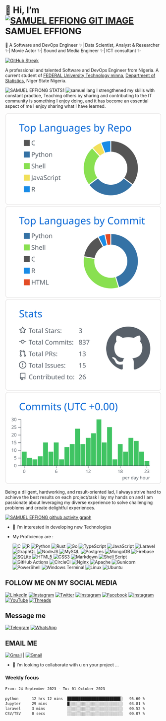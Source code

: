 # 👋 Hi, I’m [![SAMUEL EFFIONG GIT IMAGE](https://img.shields.io/badge/github-%23121011.svg?style=for-the-badge&logo=github&logoColor=white)](https://github.com/samueleffiongjacob) SAMUEL EFFIONG

🌱 A Software and DevOps Engineer ✨| Data Scientist, Analyst & Researcher ✨| Movie Actor ✨| Sound and Media Engineer ✨| ICT consultant ✨

[![GitHub Streak](https://streak-stats.demolab.com/?user=samueleffiongjacob&theme=dark)](https://git.io/streak-stats)
<!---fist table image---->
A professional and talented Software and  DevOps Engineer from Nigeria. A current student of [FEDERAL University Technology minna](https://futminna.edu.ng),  [Department of Statistics](https://futminna.edu.ng/sps/statistics/), Niger State Nigeria.

![SAMUEL EFFIONG STATS1](http://github-readme-stats-samueleffiongjacob.vercel.app/api?username=samueleffiongjacob&show_icons=true&theme=radical) ![samuel lang](http://github-readme-stats-samueleffiongjacob.vercel.app/api/top-langs/?username=samueleffiongjacob&layout=compact)
I strengthened my skills with constant practice, Teaching others by sharing and contributing to the IT community is something I enjoy doing, and it has become an essential aspect of me I enjoy sharing what I have learned.  

[![samuel lang](https://raw.githubusercontent.com/samueleffiongjacob/samueleffiongjacob/main/profile-summary-card-output/github/1-repos-per-language.svg)](https://github.com/vn7n24fzkq/github-profile-summary-cards)
 [![samuel lang](https://raw.githubusercontent.com/samueleffiongjacob/samueleffiongjacob/main/profile-summary-card-output/github/2-most-commit-language.svg)](https://github.com/vn7n24fzkq/github-profile-summary-cards) [![samuel lang](https://raw.githubusercontent.com/samueleffiongjacob/samueleffiongjacob/main/profile-summary-card-output/github/3-stats.svg)](https://github.com/vn7n24fzkq/github-profile-summary-cards) [![samuel lang](https://raw.githubusercontent.com/samueleffiongjacob/samueleffiongjacob/main/profile-summary-card-output/github/4-productive-time.svg)](https://github.com/vn7n24fzkq/github-profile-summary-cards)

Being a diligent, hardworking, and result-oriented lad, I always strive hard to achieve the best results on each project/task I lay my hands on and I am passionate about leveraging my diverse experience to solve challenging problems and create delightful experiences.  

[![SAMUEL EFFIONG github activity graph](https://github-readme-activity-graph-samueleffiongjacob.vercel.app/graph?username=samueleffiongjacob&theme=github-compact)](https://github.com/ashutosh00710/github-readme-activity-graph)

- 👀 I’m interested in developing new Technologies
- My Proficiency are :
  
  ![C](https://img.shields.io/badge/c-%2300599C.svg?style=for-the-badge&logo=c&logoColor=white)
  ![R](https://img.shields.io/badge/r-%23276DC3.svg?style=for-the-badge&logo=r&logoColor=white)
  ![Python](https://img.shields.io/badge/python-3670A0?style=for-the-badge&logo=python&logoColor=ffdd54)
  ![Rust](https://img.shields.io/badge/rust-%23000000.svg?style=for-the-badge&logo=rust&logoColor=white)
  ![Go](https://img.shields.io/badge/go-%2300ADD8.svg?style=for-the-badge&logo=go&logoColor=white)
  ![TypeScript](https://img.shields.io/badge/typescript-%23007ACC.svg?style=for-the-badge&logo=typescript&logoColor=white)
  ![JavaScript](https://img.shields.io/badge/javascript-%23323330.svg?style=for-the-badge&logo=javascript&logoColor=%23F7DF1E)
  ![Laravel](https://img.shields.io/badge/laravel-%23FF2D20.svg?style=for-the-badge&logo=laravel&logoColor=white)
  ![GraphQL](https://img.shields.io/badge/-GraphQL-E10098?style=for-the-badge&logo=graphql&logoColor=white)
  ![NodeJS](https://img.shields.io/badge/node.js-6DA55F?style=for-the-badge&logo=node.js&logoColor=white)
  ![MySQL](https://img.shields.io/badge/mysql-%2300f.svg?style=for-the-badge&logo=mysql&logoColor=white)
  ![Postgres](https://img.shields.io/badge/postgres-%23316192.svg?style=for-the-badge&logo=postgresql&logoColor=white)
  ![MongoDB](https://img.shields.io/badge/MongoDB-%234ea94b.svg?style=for-the-badge&logo=mongodb&logoColor=white)
  ![Firebase](https://img.shields.io/badge/Firebase-039BE5?style=for-the-badge&logo=Firebase&logoColor=white)
  ![SQLite](https://img.shields.io/badge/sqlite-%2307405e.svg?style=for-the-badge&logo=sqlite&logoColor=white)
  ![HTML5](https://img.shields.io/badge/html5-%23E34F26.svg?style=for-the-badge&logo=html5&logoColor=white)
  ![CSS3](https://img.shields.io/badge/css3-%231572B6.svg?style=for-the-badge&logo=css3&logoColor=white)
  ![Markdown](https://img.shields.io/badge/markdown-%23000000.svg?style=for-the-badge&logo=markdown&logoColor=white)
  ![Shell Script](https://img.shields.io/badge/shell_script-%23121011.svg?style=for-the-badge&logo=gnu-bash&logoColor=white)
  ![GitHub Actions](https://img.shields.io/badge/github%20actions-%232671E5.svg?style=for-the-badge&logo=githubactions&logoColor=white)
  ![CircleCI](https://img.shields.io/badge/circle%20ci-%23161616.svg?style=for-the-badge&logo=circleci&logoColor=white)
  ![Nginx](https://img.shields.io/badge/nginx-%23009639.svg?style=for-the-badge&logo=nginx&logoColor=white)
  ![Apache](https://img.shields.io/badge/apache-%23D42029.svg?style=for-the-badge&logo=apache&logoColor=white)
  ![Gunicorn](https://img.shields.io/badge/gunicorn-%298729.svg?style=for-the-badge&logo=gunicorn&logoColor=white)
  ![PowerShell](https://img.shields.io/badge/PowerShell-%235391FE.svg?style=for-the-badge&logo=powershell&logoColor=white)
  ![Windows Terminal](https://img.shields.io/badge/Windows%20Terminal-%234D4D4D.svg?style=for-the-badge&logo=windows-terminal&logoColor=white)
  ![Linux](https://img.shields.io/badge/Linux-FCC624?style=for-the-badge&logo=linux&logoColor=black)
  ![Ubuntu](https://img.shields.io/badge/Ubuntu-E95420?style=for-the-badge&logo=ubuntu&logoColor=white)

## FOLLOW ME ON MY SOCIAL MEDIA

  [![LinkedIn](https://img.shields.io/badge/linkedin-%230077B5.svg?style=for-the-badge&logo=linkedin&logoColor=white)](https://www.linkedin.com/in/samuel-effiong-jacob-9467a1175/)
  [![Instagram](https://img.shields.io/badge/Instagram-%23E4405F.svg?style=for-the-badge&logo=Instagram&logoColor=white)](https://www.instagram.com/samueleffiong0)
  [![Twitter](https://img.shields.io/badge/Twitter-%231DA1F2.svg?style=for-the-badge&logo=Twitter&logoColor=white)](https://twitter.com/samueleffiong_)
  [![Instagram](https://img.shields.io/badge/Instagram-%23E4405F.svg?style=for-the-badge&logo=Instagram&logoColor=white)](https://www.instagram.com/samueleffiong_official/)
  [![Facebook](https://img.shields.io/badge/Facebook-%231877F2.svg?style=for-the-badge&logo=Facebook&logoColor=white)](https://www.facebook.com/samueleffiong.jacob/)
  [![Instagram](https://img.shields.io/badge/Instagram-%23E4405F.svg?style=for-the-badge&logo=Instagram&logoColor=white)](https://www.instagram.com/effiongsamuel/)
  [![YouTube](https://img.shields.io/badge/YouTube-%23FF0000.svg?style=for-the-badge&logo=YouTube&logoColor=white)](https://www.youtube.com/@samueleffiong7502)
  [![Threads](https://img.shields.io/badge/Threads-000000?style=for-the-badge&logo=Threads&logoColor=white)](https://www.threads.net/@effiongsamuel)

## Message me

  [![Telegram](https://img.shields.io/badge/Telegram-2CA5E0?style=for-the-badge&logo=telegram&logoColor=white)](https://t.me/Samueleffiong_official)
  [![WhatsApp](https://img.shields.io/badge/WhatsApp-25D366?style=for-the-badge&logo=whatsapp&logoColor=white)](https://wa.link/506m3b)

## EMAIL ME

[![Gmail](https://img.shields.io/badge/Gmail-D14836?style=for-the-badge&logo=gmail&logoColor=white)](mailto:samueleffiongjacob@gmail.com?subject=[GitHub]%20Source:%20AM%20REACHING%20OUT%20TO%20YOU%20FROM%20YOUR%20GITHUB%20PAGE) |
[![Gmail](https://img.shields.io/badge/Gmail-D14836?style=for-the-badge&logo=gmail&logoColor=white)](mailto:samueleffiong685@gmail.com?subject=[GitHub]%20Source:%20AM%20REACHING%20OUT%20TO%20YOU%20FROM%20YOUR%20GITHUB%20PAGE)  

- 💞️ I’m looking to collaborate with u on your project ...
<!--
### Contribution graph
![GitHub Activity Graph](https://activity-graph.herokuapp.com/graph?username=samueleffiongjacob)  
-->

### Weekly focus

<!--START_SECTION:waka-->

```text
From: 24 September 2023 - To: 01 October 2023

python      12 hrs 12 mins  ████████████████████████░   95.60 %
Jupyter     29 mins         █░░░░░░░░░░░░░░░░░░░░░░░░   03.81 %
laravel     3 mins          ░░░░░░░░░░░░░░░░░░░░░░░░░   00.52 %
CSV/TSV     0 secs          ░░░░░░░░░░░░░░░░░░░░░░░░░   00.07 %
```

<!--END_SECTION:waka-->